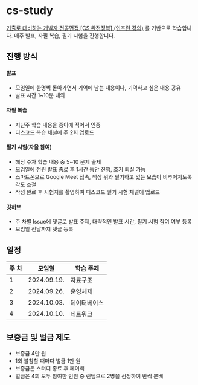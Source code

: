 # cs-study
[기출로 대비하는 개발자 전공면접 [CS 완전정복] (인프런 강의)](https://www.inflearn.com/course/%EA%B0%9C%EB%B0%9C%EC%9E%90-%EC%A0%84%EA%B3%B5%EB%A9%B4%EC%A0%91-cs-%EC%99%84%EC%A0%84%EC%A0%95%EB%B3%B5) 를 기반으로 학습합니다. 매주 발표, 자필 복습, 필기 시험을 진행합니다.



## 진행 방식
#### 발표
- 모임일에 한명씩 돌아가면서 기억에 남는 내용이나, 기억하고 싶은 내용 공유
- 발표 시간 1~10분 내외
#### 자필 복습
- 지난주 학습 내용을 종이에 적어서 인증
- 디스코드 복습 채널에 주 2회 업로드
#### 필기 시험(자율 참여)
- 해당 주차 학습 내용 중 5~10 문제 출제
- 모임일에 전원 발표 종료 후 1시간 동안 진행, 조기 퇴실 가능
- 스마트폰으로 Google Meet 접속, 책상 위와 필기하고 있는 모습이 비추어지도록 각도 조절
- 작성 완료 후 시험지를 촬영하여 디스코드 필기 시험 채널에 업로드
#### 깃허브
- 주 차별 Issue에 댓글로 발표 주제, 대략적인 발표 시간, 필기 시험 참여 여부 등록
- 모임일 전날까지 댓글 등록



## 일정
| 주 차 | 모임일 | 학습 주제 |
| --- | --- | --- |
| 1 | 2024.09.19. | 자료구조 |
| 2 | 2024.09.26. | 운영체제 |
| 3 | 2024.10.03. | 데이터베이스 |
| 4 | 2024.10.10. | 네트워크 |



## 보증금 및 벌금 제도
- 보증금 4만 원
- 1회 불참할 때마다 벌금 1만 원
- 보증금은 스터디 종료 후 페이백
- 벌금은 4회 모두 참여한 인원 중 랜덤으로 2명을 선정하여 반씩 분배
